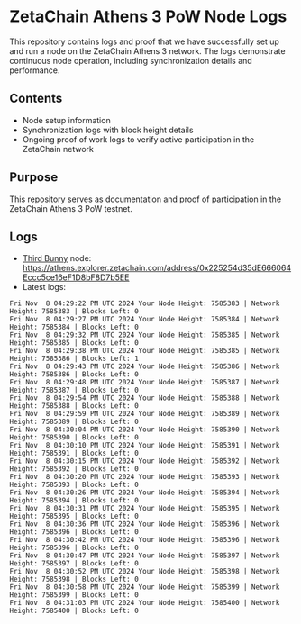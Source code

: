 # ZetaChain Athens 3 PoW Node Logs
This repository contains logs and proof that we have successfully set up and run a node on the ZetaChain Athens 3 network. The logs demonstrate continuous node operation, including synchronization details and performance.

## Contents
- Node setup information
- Synchronization logs with block height details
- Ongoing proof of work logs to verify active participation in the ZetaChain network

## Purpose
This repository serves as documentation and proof of participation in the ZetaChain Athens 3 PoW testnet.

## Logs

- [Third Bunny](https://thirdbunny.xyz/) node: https://athens.explorer.zetachain.com/address/0x225254d35dE666064Eccc5ce16eF1D8bF8D7b5EE
- Latest logs:
```
Fri Nov  8 04:29:22 PM UTC 2024 Your Node Height: 7585383 | Network Height: 7585383 | Blocks Left: 0
Fri Nov  8 04:29:27 PM UTC 2024 Your Node Height: 7585384 | Network Height: 7585384 | Blocks Left: 0
Fri Nov  8 04:29:32 PM UTC 2024 Your Node Height: 7585385 | Network Height: 7585385 | Blocks Left: 0
Fri Nov  8 04:29:38 PM UTC 2024 Your Node Height: 7585385 | Network Height: 7585386 | Blocks Left: 1
Fri Nov  8 04:29:43 PM UTC 2024 Your Node Height: 7585386 | Network Height: 7585386 | Blocks Left: 0
Fri Nov  8 04:29:48 PM UTC 2024 Your Node Height: 7585387 | Network Height: 7585387 | Blocks Left: 0
Fri Nov  8 04:29:54 PM UTC 2024 Your Node Height: 7585388 | Network Height: 7585388 | Blocks Left: 0
Fri Nov  8 04:29:59 PM UTC 2024 Your Node Height: 7585389 | Network Height: 7585389 | Blocks Left: 0
Fri Nov  8 04:30:04 PM UTC 2024 Your Node Height: 7585390 | Network Height: 7585390 | Blocks Left: 0
Fri Nov  8 04:30:10 PM UTC 2024 Your Node Height: 7585391 | Network Height: 7585391 | Blocks Left: 0
Fri Nov  8 04:30:15 PM UTC 2024 Your Node Height: 7585392 | Network Height: 7585392 | Blocks Left: 0
Fri Nov  8 04:30:20 PM UTC 2024 Your Node Height: 7585393 | Network Height: 7585393 | Blocks Left: 0
Fri Nov  8 04:30:26 PM UTC 2024 Your Node Height: 7585394 | Network Height: 7585394 | Blocks Left: 0
Fri Nov  8 04:30:31 PM UTC 2024 Your Node Height: 7585395 | Network Height: 7585395 | Blocks Left: 0
Fri Nov  8 04:30:36 PM UTC 2024 Your Node Height: 7585396 | Network Height: 7585396 | Blocks Left: 0
Fri Nov  8 04:30:42 PM UTC 2024 Your Node Height: 7585396 | Network Height: 7585396 | Blocks Left: 0
Fri Nov  8 04:30:47 PM UTC 2024 Your Node Height: 7585397 | Network Height: 7585397 | Blocks Left: 0
Fri Nov  8 04:30:52 PM UTC 2024 Your Node Height: 7585398 | Network Height: 7585398 | Blocks Left: 0
Fri Nov  8 04:30:58 PM UTC 2024 Your Node Height: 7585399 | Network Height: 7585399 | Blocks Left: 0
Fri Nov  8 04:31:03 PM UTC 2024 Your Node Height: 7585400 | Network Height: 7585400 | Blocks Left: 0
```

